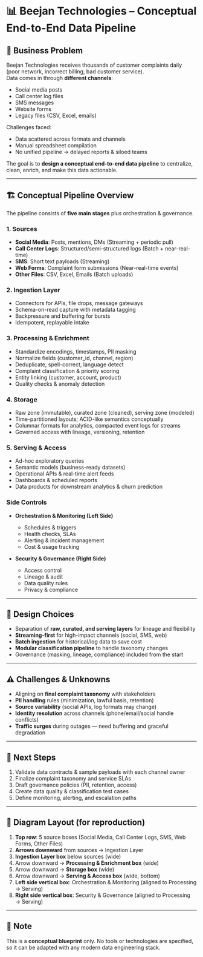 # 📊 Beejan Technologies – Conceptual End-to-End Data Pipeline

## 📌 Business Problem
Beejan Technologies receives thousands of customer complaints daily (poor network, incorrect billing, bad customer service).  
Data comes in through **different channels**:  
- Social media posts  
- Call center log files  
- SMS messages  
- Website forms  
- Legacy files (CSV, Excel, emails)  

Challenges faced:
- Data scattered across formats and channels  
- Manual spreadsheet compilation  
- No unified pipeline → delayed reports & siloed teams  

The goal is to **design a conceptual end-to-end data pipeline** to centralize, clean, enrich, and make this data actionable.  

---

## 🏗️ Conceptual Pipeline Overview

The pipeline consists of **five main stages** plus orchestration & governance.

### **1. Sources**
- **Social Media**: Posts, mentions, DMs (Streaming + periodic pull)  
- **Call Center Logs**: Structured/semi-structured logs (Batch + near-real-time)  
- **SMS**: Short text payloads (Streaming)  
- **Web Forms**: Complaint form submissions (Near-real-time events)  
- **Other Files**: CSV, Excel, Emails (Batch uploads)  

### **2. Ingestion Layer**
- Connectors for APIs, file drops, message gateways  
- Schema-on-read capture with metadata tagging  
- Backpressure and buffering for bursts  
- Idempotent, replayable intake  

### **3. Processing & Enrichment**
- Standardize encodings, timestamps, PII masking  
- Normalize fields (customer_id, channel, region)  
- Deduplicate, spell-correct, language detect  
- Complaint classification & priority scoring  
- Entity linking (customer, account, product)  
- Quality checks & anomaly detection  

### **4. Storage**
- Raw zone (immutable), curated zone (cleaned), serving zone (modeled)  
- Time-partitioned layouts; ACID-like semantics conceptually  
- Columnar formats for analytics, compacted event logs for streams  
- Governed access with lineage, versioning, retention  

### **5. Serving & Access**
- Ad-hoc exploratory queries  
- Semantic models (business-ready datasets)  
- Operational APIs & real-time alert feeds  
- Dashboards & scheduled reports  
- Data products for downstream analytics & churn prediction  

### **Side Controls**
- **Orchestration & Monitoring (Left Side)**  
  - Schedules & triggers  
  - Health checks, SLAs  
  - Alerting & incident management  
  - Cost & usage tracking  

- **Security & Governance (Right Side)**  
  - Access control  
  - Lineage & audit  
  - Data quality rules  
  - Privacy & compliance  

---

## 📝 Design Choices
- Separation of **raw, curated, and serving layers** for lineage and flexibility  
- **Streaming-first** for high-impact channels (social, SMS, web)  
- **Batch ingestion** for historical/log data to save cost  
- **Modular classification pipeline** to handle taxonomy changes  
- Governance (masking, lineage, compliance) included from the start  

---

## ⚠️ Challenges & Unknowns
- Aligning on **final complaint taxonomy** with stakeholders  
- **PII handling** rules (minimization, lawful basis, retention)  
- **Source variability** (social APIs, log formats may change)  
- **Identity resolution** across channels (phone/email/social handle conflicts)  
- **Traffic surges** during outages — need buffering and graceful degradation  

---

## 🚀 Next Steps
1. Validate data contracts & sample payloads with each channel owner  
2. Finalize complaint taxonomy and service SLAs  
3. Draft governance policies (PII, retention, access)  
4. Create data quality & classification test cases  
5. Define monitoring, alerting, and escalation paths  

---

## 📐 Diagram Layout (for reproduction)
1. **Top row**: 5 source boxes (Social Media, Call Center Logs, SMS, Web Forms, Other Files)  
2. **Arrows downward** from sources → Ingestion Layer  
3. **Ingestion Layer box** below sources (wide)  
4. Arrow downward → **Processing & Enrichment box** (wide)  
5. Arrow downward → **Storage box** (wide)  
6. Arrow downward → **Serving & Access box** (wide, bottom)  
7. **Left side vertical box**: Orchestration & Monitoring (aligned to Processing → Serving)  
8. **Right side vertical box**: Security & Governance (aligned to Processing → Serving)  

---

## 📎 Note
This is a **conceptual blueprint** only. No tools or technologies are specified, so it can be adapted with any modern data engineering stack.
